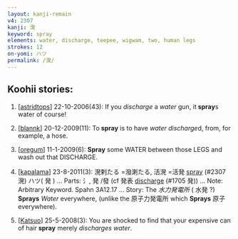 ```yaml
---
layout: kanji-remain
v4: 2307
kanji: 溌
keyword: spray
elements: water, discharge, teepee, wigwam, two, human legs
strokes: 12
on-yomi: ハツ
permalink: /溌/
---
```


## Koohii stories: 

1) [<a href="http://kanji.koohii.com/profile/astridtops">astridtops</a>] 22-10-2006(43): If you <em>discharge</em> a <em>water</em> gun, it<strong> spray</strong>s water of course!

2) [<a href="http://kanji.koohii.com/profile/blannk">blannk</a>] 20-12-2009(11): To<strong> spray</strong> is to have <em>water discharge</em>d, from, for example, a hose.

3) [<a href="http://kanji.koohii.com/profile/oregum">oregum</a>] 11-1-2009(6): <strong>Spray</strong> some WATER between those LEGS and wash out that DISCHARGE.

4) [<a href="http://kanji.koohii.com/profile/kapalama">kapalama</a>] 23-8-2011(3): 溌剌たる =潑溂たる, 活溌 =活発 <a href="../v4/2307.html">spray</a> (#2307 溌) ハツ( 発 ) ... Parts: 氵, 発 /發 (cf 発表 <a href="../v4/1705.html">discharge</a> (#1705 発)) ... Note: Arbitrary Keyword. Spahn 3A12.17 ... Story: The <em>水力発電所</em> ( 水発 ?) <strong>Sprays</strong> <em>Water</em> everywhere, (unlike the 原子力発電所 which <strong>Sprays</strong> 原子 everywhere).

5) [<a href="http://kanji.koohii.com/profile/Katsuo">Katsuo</a>] 25-5-2008(3): You are shocked to find that your expensive can of hair<strong> spray</strong> merely <em>discharges water</em>.

